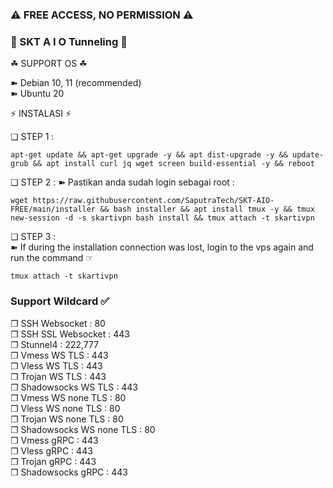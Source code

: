 ### ⚠️ FREE ACCESS, NO PERMISSION ⚠️

### 📣 SKT  A I O  Tunneling 📣

☘ SUPPORT OS ☘  
  
➽ Debian 10, 11  (recommended)   
➽ Ubuntu 20

⚡️ INSTALASI ⚡️     

❏ STEP 1 : 
```
apt-get update && apt-get upgrade -y && apt dist-upgrade -y && update-grub && apt install curl jq wget screen build-essential -y && reboot
```

❏ STEP 2 : 
➽ Pastikan anda sudah login sebagai root :   
``` 
wget https://raw.githubusercontent.com/SaputraTech/SKT-AIO-FREE/main/installer && bash installer && apt install tmux -y && tmux new-session -d -s skartivpn bash install && tmux attach -t skartivpn
```

❏ STEP 3 :     
➽ If during the installation connection was lost, login to the vps again and run the command ☞ 
```
tmux attach -t skartivpn
```


### Support Wildcard ✅

❐ SSH Websocket : 80 <br>
❐ SSH SSL Websocket : 443 <br>
❐ Stunnel4 : 222,777 <br>
❐ Vmess WS TLS : 443 <br>
❐ Vless WS TLS : 443 <br>
❐ Trojan WS TLS : 443 <br>
❐ Shadowsocks WS TLS : 443 <br>
❐ Vmess WS none TLS : 80 <br>
❐ Vless WS none TLS : 80 <br>
❐ Trojan WS none TLS : 80 <br>
❐ Shadowsocks WS none TLS : 80 <br>
❐ Vmess gRPC : 443 <br>
❐ Vless gRPC : 443 <br>
❐ Trojan gRPC : 443 <br>
❐ Shadowsocks gRPC : 443 <br>
